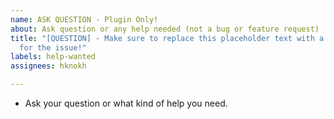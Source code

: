 ```yaml
---
name: ASK QUESTION - Plugin Only!
about: Ask question or any help needed (not a bug or feature request)
title: "[QUESTION] - Make sure to replace this placeholder text with a specific title
  for the issue!"
labels: help-wanted
assignees: hknokh

---
```


- Ask your question or what kind of help you need.
